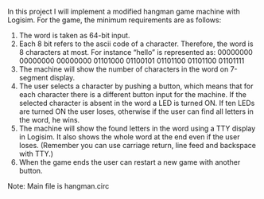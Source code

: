 In this project I will implement a modified hangman game machine with Logisim. For the game, the minimum requirements are as follows:

1. The word is taken as 64-bit input.
2. Each 8 bit refers to the ascii code of a character. Therefore, the word is 8 characters at most. For instance “hello” is represented as:
00000000 00000000 00000000 01101000 01100101 01101100 01101100 01101111
3. The machine will show the number of characters in the word on 7-segment display.
4. The user selects a character by pushing a button, which means that for each character there is a different button input for the machine. If the selected character is absent in the word a LED is turned ON. If ten LEDs are turned ON the user loses, otherwise if the user can find all letters in the word, he wins.
5. The machine will show the found letters in the word using a TTY display in Logisim. It also shows the whole word at the end even if the user loses. (Remember you can use carriage return, line feed and backspace with TTY.)
6. When the game ends the user can restart a new game with another button.

Note: Main file is hangman.circ
